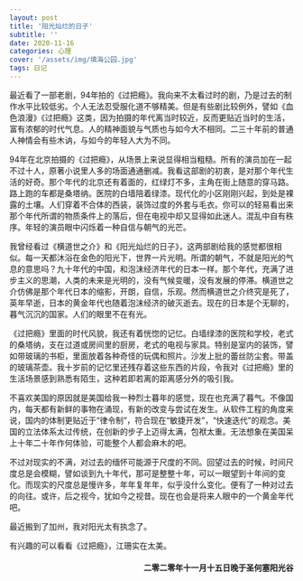 ```yaml
---
layout: post
title: '阳光灿烂的日子'
subtitle: ''
date: 2020-11-16
categories: 心理
cover: '/assets/img/填海公园.jpg'
tags: 日记
---
```

最近看了一部老剧，94年拍的《过把瘾》。我向来不太看过时的剧，乃是过去的制作水平比较低劣。个人无法忍受服化道不够精美。但是有些剧比较例外，譬如《血色浪漫》《过把瘾》这类，因为拍摄的年代离当时较近，反而更贴近当时的生活，富有浓郁的时代气息。人的精神面貌与气质也与如今大不相同。二三十年前的普通人神情会有些木讷，与如今的年轻人大为不同。

94年在北京拍摄的《过把瘾》，从场景上来说显得相当粗糙。所有的演员加在一起不过十人，原著小说里人多的场面通通删减。我看这部剧的初衷，是对那个年代生活的好奇。那个年代的北京还有着面的，红绿灯不多，主角在街上随意的穿马路。路上跑的车都是桑塔纳。医院的白墙陪着绿漆。现代化的小区刚刚兴起，到处是裸露的土壤。人们穿着不合体的西装，装饰过度的外套与毛衣。你可以的轻易看出来那个年代所谓的物质条件上的落后，但在电视中却又显得如此迷人。混乱中自有秩序。年轻的演员眼中闪烁着一种自信与朝气的光芒。

我曾经看过《横道世之介》和《阳光灿烂的日子》，这两部剧给我的感觉都很相似。每一天都沐浴在金色的阳光下，世界一片光明。所谓的朝气，不就是阳光的气息的意思吗？九十年代的中国，和泡沫经济年代的日本一样。那个年代，充满了进步主义的思潮，人类的未来是光明的，没有气候变暖，没有发展的停滞。横道世之介仿佛是那个年代日本的缩影，开朗，自信，乐观。然而横道世之介终究是死了，英年早逝，日本的黄金年代也随着泡沫经济的破灭逝去。现在的日本是个无聊的，暮气沉沉的国家。人们的眼里不在有光。

《过把瘾》里面的时代风貌，我还有着恍惚的记忆。白墙绿漆的医院和学校，老式的桑塔纳，支在过道或房间里的厨房，老式的电视与家具。特别是室内的装饰，譬如带玻璃的书柜，里面放着各种奇怪的玩偶和照片。沙发上批的蕾丝防尘套。带盖的玻璃茶壶。我十岁前的记忆里还残存着这些东西的片段，令我对《过把瘾》里的生活场景感到熟悉有陌生，这种若即若离的距离感分外的吸引我。

不喜欢美国的原因就是美国给我一种烈士暮年的感觉，现在也充满了暮气。不像国内，每天都有新鲜的事物在涌现，有新的改变与尝试在发生。从软件工程的角度来说，国内的体制更贴近于“律令制”，符合现在“敏捷开发”，“快速迭代”的观念。美国的立法体系太过传统，在创新的步子上迈得太满，包袱太重。无法想象在美国呆上十年二十年作何体验，可能整个人都会麻木的吧。

不过对现实的不满，对过去的缅怀可能源于尺度的不同。回望过去的时候，时间尺度总是会模糊，譬如谈到九十年代，那可是整整十年，可以一眼望到十年间的变化。而现实的尺度总是慢许多，年年复年年，似乎没什么变化。便有了一种对过去的向往。或许，后之视今，犹如今之视昔。现在也会是将来人眼中的一个黄金年代吧。

最近搬到了加州，我对阳光太有执念了。

有兴趣的可以看看《过把瘾》，江珊实在太美。
 
<h4 style='text-align:right'>二零二零年十一月十五日晚于圣何塞阳光谷</h4>
